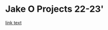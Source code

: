 # Jake O Projects 22-23'
<a href="https://docs.google.com/presentation/d/16OxYPCSeKLtc3mCDCPA-jSodjNfvmXV_cFRUSGN55P8/edit?usp=sharing">link text</a>
